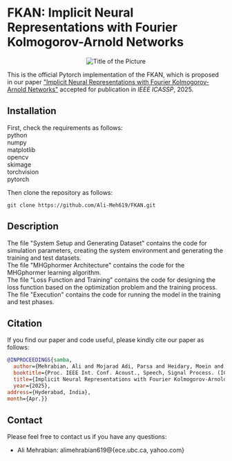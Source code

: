 # FKAN: Implicit Neural Representations with Fourier Kolmogorov-Arnold Networks

<p align="center">
  <img src="abc.PNG" alt="Title of the Picture">
  <br>
</p>

This is the official Pytorch implementation of the FKAN, which is proposed in our paper ["Implicit Neural Representations with Fourier Kolmogorov-Arnold Networks"](https://arxiv.org/pdf/2409.09323) accepted for publication in *IEEE ICASSP*, 2025.

## Installation

First, check the requirements as follows:\
python\
numpy\
matplotlib\
opencv\
skimage\
torchvision\
pytorch

Then clone the repository as follows:
```shell
git clone https://github.com/Ali-Meh619/FKAN.git
```


## Description

The file "System Setup and Generating Dataset" contains the code for simulation parameters, creating the system environment and generating the training and test datasets.\
The file "MHGphormer Architecture" contains the code for the MHGphormer learning algorithm.\
The file "Loss Function and Training" contains the code for designing the loss function based on the optimization problem and the training process.\
The file "Execution" contains the code for running the model in the training and test phases.


## Citation

If you find our paper and code useful, please kindly cite our paper as follows:
```bibtex
@INPROCEEDINGS{samba,
  author={Mehrabian, Ali and Mojarad Adi, Parsa and Heidary, Moein and Hacihaliloglu, Ilker},
  booktitle={Proc. IEEE Int. Conf. Acoust., Speech, Signal Process. (ICASSP)}, 
  title={Implicit Neural Representations with Fourier Kolmogorov-Arnold Networks}, 
  year={2025},
address={Hyderabad, India},
month={Apr.}}
```

## Contact

Please feel free to contact us if you have any questions:
- Ali Mehrabian: alimehrabian619@{ece.ubc.ca, yahoo.com}

